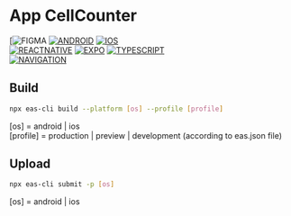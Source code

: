 # App CellCounter

[![FIGMA](https://www.figma.com/file/6JO6V2g5uigFObksan50jT/mappeAPPS?node-id=2021%3A2573&t=aJiRHxMVJEwugsk5-0)
[![ANDROID](https://img.shields.io/badge/platform-android-green)](https://play.google.com/console/u/0/developers)
[![IOS](https://img.shields.io/badge/ios-lightgrey)](https://developer.apple.com/account)  
[![REACTNATIVE](https://img.shields.io/badge/project-react--native@0.70.5-blue)](https://reactnative.dev/docs/getting-started)
[![EXPO](https://img.shields.io/badge/expo@^47.0.0-white)](https://docs.expo.dev/get-started/installation/)
[![TYPESCRIPT](https://img.shields.io/badge/typescript-informational)](https://docs.expo.dev/guides/typescript/)  
[![NAVIGATION](https://img.shields.io/badge/react--navigation@^6.0.12-critical)](https://reactnavigation.org/docs/getting-started)

## Build

```bash
npx eas-cli build --platform [os] --profile [profile]
```

[os] = android | ios  
[profile] = production | preview | development (according to eas.json file)

## Upload

```bash
npx eas-cli submit -p [os]
```

[os] = android | ios
